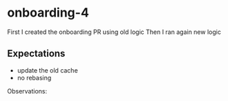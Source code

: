 # onboarding-4

First I created the onboarding PR using old logic
Then I ran again new logic

## Expectations
  - update the old cache
  - no rebasing
  
Observations:

